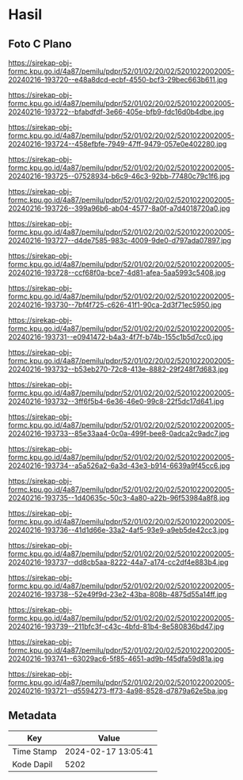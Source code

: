 # Hasil

## Foto C Plano

https://sirekap-obj-formc.kpu.go.id/4a87/pemilu/pdpr/52/01/02/20/02/5201022002005-20240216-193720--e48a8dcd-ecbf-4550-bcf3-29bec663b611.jpg

https://sirekap-obj-formc.kpu.go.id/4a87/pemilu/pdpr/52/01/02/20/02/5201022002005-20240216-193722--bfabdfdf-3e66-405e-bfb9-fdc16d0b4dbe.jpg

https://sirekap-obj-formc.kpu.go.id/4a87/pemilu/pdpr/52/01/02/20/02/5201022002005-20240216-193724--458efbfe-7949-47ff-9479-057e0e402280.jpg

https://sirekap-obj-formc.kpu.go.id/4a87/pemilu/pdpr/52/01/02/20/02/5201022002005-20240216-193725--07528934-b6c9-46c3-92bb-77480c79c1f6.jpg

https://sirekap-obj-formc.kpu.go.id/4a87/pemilu/pdpr/52/01/02/20/02/5201022002005-20240216-193726--399a96b6-ab04-4577-8a0f-a7d4018720a0.jpg

https://sirekap-obj-formc.kpu.go.id/4a87/pemilu/pdpr/52/01/02/20/02/5201022002005-20240216-193727--d4de7585-983c-4009-9de0-d797ada07897.jpg

https://sirekap-obj-formc.kpu.go.id/4a87/pemilu/pdpr/52/01/02/20/02/5201022002005-20240216-193728--ccf68f0a-bce7-4d81-afea-5aa5993c5408.jpg

https://sirekap-obj-formc.kpu.go.id/4a87/pemilu/pdpr/52/01/02/20/02/5201022002005-20240216-193730--7bf4f725-c626-41f1-90ca-2d3f71ec5950.jpg

https://sirekap-obj-formc.kpu.go.id/4a87/pemilu/pdpr/52/01/02/20/02/5201022002005-20240216-193731--e0941472-b4a3-4f7f-b74b-155c1b5d7cc0.jpg

https://sirekap-obj-formc.kpu.go.id/4a87/pemilu/pdpr/52/01/02/20/02/5201022002005-20240216-193732--b53eb270-72c8-413e-8882-29f248f7d683.jpg

https://sirekap-obj-formc.kpu.go.id/4a87/pemilu/pdpr/52/01/02/20/02/5201022002005-20240216-193732--3ff6f5b4-6e36-46e0-99c8-22f5dc17d641.jpg

https://sirekap-obj-formc.kpu.go.id/4a87/pemilu/pdpr/52/01/02/20/02/5201022002005-20240216-193733--85e33aa4-0c0a-499f-bee8-0adca2c9adc7.jpg

https://sirekap-obj-formc.kpu.go.id/4a87/pemilu/pdpr/52/01/02/20/02/5201022002005-20240216-193734--a5a526a2-6a3d-43e3-b914-6639a9f45cc6.jpg

https://sirekap-obj-formc.kpu.go.id/4a87/pemilu/pdpr/52/01/02/20/02/5201022002005-20240216-193735--1d40635c-50c3-4a80-a22b-96f53984a8f8.jpg

https://sirekap-obj-formc.kpu.go.id/4a87/pemilu/pdpr/52/01/02/20/02/5201022002005-20240216-193736--41d1d66e-33a2-4af5-93e9-a9eb5de42cc3.jpg

https://sirekap-obj-formc.kpu.go.id/4a87/pemilu/pdpr/52/01/02/20/02/5201022002005-20240216-193737--dd8cb5aa-8222-44a7-a174-cc2df4e883b4.jpg

https://sirekap-obj-formc.kpu.go.id/4a87/pemilu/pdpr/52/01/02/20/02/5201022002005-20240216-193738--52e49f9d-23e2-43ba-808b-4875d55a14ff.jpg

https://sirekap-obj-formc.kpu.go.id/4a87/pemilu/pdpr/52/01/02/20/02/5201022002005-20240216-193739--211bfc3f-c43c-4bfd-81b4-8e580836bd47.jpg

https://sirekap-obj-formc.kpu.go.id/4a87/pemilu/pdpr/52/01/02/20/02/5201022002005-20240216-193741--63029ac6-5f85-4651-ad9b-f45dfa59d81a.jpg

https://sirekap-obj-formc.kpu.go.id/4a87/pemilu/pdpr/52/01/02/20/02/5201022002005-20240216-193721--d5594273-ff73-4a98-8528-d7879a62e5ba.jpg


## Metadata

| Key        | Value               |
| ---------- | ------------------- |
| Time Stamp | 2024-02-17 13:05:41 |
| Kode Dapil | 5202                |



